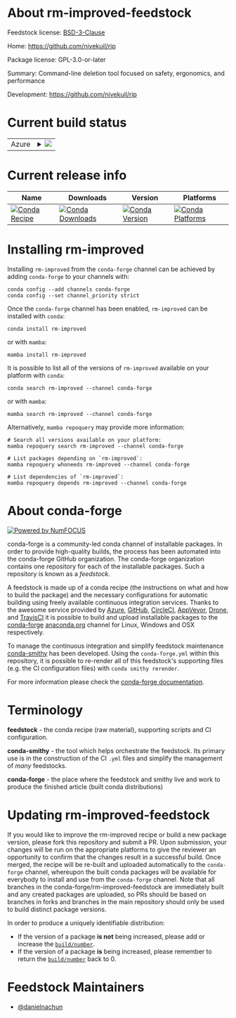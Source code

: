 About rm-improved-feedstock
===========================

Feedstock license: [BSD-3-Clause](https://github.com/conda-forge/rm-improved-feedstock/blob/main/LICENSE.txt)

Home: https://github.com/nivekuil/rip

Package license: GPL-3.0-or-later

Summary: Command-line deletion tool focused on safety, ergonomics, and performance

Development: https://github.com/nivekuil/rip

Current build status
====================


<table>
    
  <tr>
    <td>Azure</td>
    <td>
      <details>
        <summary>
          <a href="https://dev.azure.com/conda-forge/feedstock-builds/_build/latest?definitionId=24065&branchName=main">
            <img src="https://dev.azure.com/conda-forge/feedstock-builds/_apis/build/status/rm-improved-feedstock?branchName=main">
          </a>
        </summary>
        <table>
          <thead><tr><th>Variant</th><th>Status</th></tr></thead>
          <tbody><tr>
              <td>linux_64</td>
              <td>
                <a href="https://dev.azure.com/conda-forge/feedstock-builds/_build/latest?definitionId=24065&branchName=main">
                  <img src="https://dev.azure.com/conda-forge/feedstock-builds/_apis/build/status/rm-improved-feedstock?branchName=main&jobName=linux&configuration=linux%20linux_64_" alt="variant">
                </a>
              </td>
            </tr><tr>
              <td>linux_aarch64</td>
              <td>
                <a href="https://dev.azure.com/conda-forge/feedstock-builds/_build/latest?definitionId=24065&branchName=main">
                  <img src="https://dev.azure.com/conda-forge/feedstock-builds/_apis/build/status/rm-improved-feedstock?branchName=main&jobName=linux&configuration=linux%20linux_aarch64_" alt="variant">
                </a>
              </td>
            </tr><tr>
              <td>linux_ppc64le</td>
              <td>
                <a href="https://dev.azure.com/conda-forge/feedstock-builds/_build/latest?definitionId=24065&branchName=main">
                  <img src="https://dev.azure.com/conda-forge/feedstock-builds/_apis/build/status/rm-improved-feedstock?branchName=main&jobName=linux&configuration=linux%20linux_ppc64le_" alt="variant">
                </a>
              </td>
            </tr><tr>
              <td>osx_64</td>
              <td>
                <a href="https://dev.azure.com/conda-forge/feedstock-builds/_build/latest?definitionId=24065&branchName=main">
                  <img src="https://dev.azure.com/conda-forge/feedstock-builds/_apis/build/status/rm-improved-feedstock?branchName=main&jobName=osx&configuration=osx%20osx_64_" alt="variant">
                </a>
              </td>
            </tr><tr>
              <td>osx_arm64</td>
              <td>
                <a href="https://dev.azure.com/conda-forge/feedstock-builds/_build/latest?definitionId=24065&branchName=main">
                  <img src="https://dev.azure.com/conda-forge/feedstock-builds/_apis/build/status/rm-improved-feedstock?branchName=main&jobName=osx&configuration=osx%20osx_arm64_" alt="variant">
                </a>
              </td>
            </tr>
          </tbody>
        </table>
      </details>
    </td>
  </tr>
</table>

Current release info
====================

| Name | Downloads | Version | Platforms |
| --- | --- | --- | --- |
| [![Conda Recipe](https://img.shields.io/badge/recipe-rm--improved-green.svg)](https://anaconda.org/conda-forge/rm-improved) | [![Conda Downloads](https://img.shields.io/conda/dn/conda-forge/rm-improved.svg)](https://anaconda.org/conda-forge/rm-improved) | [![Conda Version](https://img.shields.io/conda/vn/conda-forge/rm-improved.svg)](https://anaconda.org/conda-forge/rm-improved) | [![Conda Platforms](https://img.shields.io/conda/pn/conda-forge/rm-improved.svg)](https://anaconda.org/conda-forge/rm-improved) |

Installing rm-improved
======================

Installing `rm-improved` from the `conda-forge` channel can be achieved by adding `conda-forge` to your channels with:

```
conda config --add channels conda-forge
conda config --set channel_priority strict
```

Once the `conda-forge` channel has been enabled, `rm-improved` can be installed with `conda`:

```
conda install rm-improved
```

or with `mamba`:

```
mamba install rm-improved
```

It is possible to list all of the versions of `rm-improved` available on your platform with `conda`:

```
conda search rm-improved --channel conda-forge
```

or with `mamba`:

```
mamba search rm-improved --channel conda-forge
```

Alternatively, `mamba repoquery` may provide more information:

```
# Search all versions available on your platform:
mamba repoquery search rm-improved --channel conda-forge

# List packages depending on `rm-improved`:
mamba repoquery whoneeds rm-improved --channel conda-forge

# List dependencies of `rm-improved`:
mamba repoquery depends rm-improved --channel conda-forge
```


About conda-forge
=================

[![Powered by
NumFOCUS](https://img.shields.io/badge/powered%20by-NumFOCUS-orange.svg?style=flat&colorA=E1523D&colorB=007D8A)](https://numfocus.org)

conda-forge is a community-led conda channel of installable packages.
In order to provide high-quality builds, the process has been automated into the
conda-forge GitHub organization. The conda-forge organization contains one repository
for each of the installable packages. Such a repository is known as a *feedstock*.

A feedstock is made up of a conda recipe (the instructions on what and how to build
the package) and the necessary configurations for automatic building using freely
available continuous integration services. Thanks to the awesome service provided by
[Azure](https://azure.microsoft.com/en-us/services/devops/), [GitHub](https://github.com/),
[CircleCI](https://circleci.com/), [AppVeyor](https://www.appveyor.com/),
[Drone](https://cloud.drone.io/welcome), and [TravisCI](https://travis-ci.com/)
it is possible to build and upload installable packages to the
[conda-forge](https://anaconda.org/conda-forge) [anaconda.org](https://anaconda.org/)
channel for Linux, Windows and OSX respectively.

To manage the continuous integration and simplify feedstock maintenance
[conda-smithy](https://github.com/conda-forge/conda-smithy) has been developed.
Using the ``conda-forge.yml`` within this repository, it is possible to re-render all of
this feedstock's supporting files (e.g. the CI configuration files) with ``conda smithy rerender``.

For more information please check the [conda-forge documentation](https://conda-forge.org/docs/).

Terminology
===========

**feedstock** - the conda recipe (raw material), supporting scripts and CI configuration.

**conda-smithy** - the tool which helps orchestrate the feedstock.
                   Its primary use is in the construction of the CI ``.yml`` files
                   and simplify the management of *many* feedstocks.

**conda-forge** - the place where the feedstock and smithy live and work to
                  produce the finished article (built conda distributions)


Updating rm-improved-feedstock
==============================

If you would like to improve the rm-improved recipe or build a new
package version, please fork this repository and submit a PR. Upon submission,
your changes will be run on the appropriate platforms to give the reviewer an
opportunity to confirm that the changes result in a successful build. Once
merged, the recipe will be re-built and uploaded automatically to the
`conda-forge` channel, whereupon the built conda packages will be available for
everybody to install and use from the `conda-forge` channel.
Note that all branches in the conda-forge/rm-improved-feedstock are
immediately built and any created packages are uploaded, so PRs should be based
on branches in forks and branches in the main repository should only be used to
build distinct package versions.

In order to produce a uniquely identifiable distribution:
 * If the version of a package **is not** being increased, please add or increase
   the [``build/number``](https://docs.conda.io/projects/conda-build/en/latest/resources/define-metadata.html#build-number-and-string).
 * If the version of a package **is** being increased, please remember to return
   the [``build/number``](https://docs.conda.io/projects/conda-build/en/latest/resources/define-metadata.html#build-number-and-string)
   back to 0.

Feedstock Maintainers
=====================

* [@danielnachun](https://github.com/danielnachun/)

